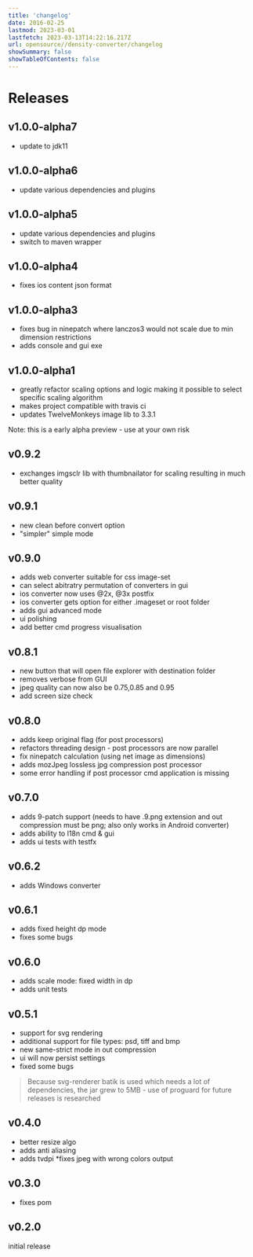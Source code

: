 ```yaml
---
title: 'changelog'
date: 2016-02-25
lastmod: 2023-03-01
lastfetch: 2023-03-13T14:22:16.217Z
url: opensource//density-converter/changelog
showSummary: false
showTableOfContents: false
---
```

# Releases

## v1.0.0-alpha7
* update to jdk11

## v1.0.0-alpha6
* update various dependencies and plugins

## v1.0.0-alpha5
* update various dependencies and plugins
* switch to maven wrapper

## v1.0.0-alpha4
* fixes ios content json format

## v1.0.0-alpha3
* fixes bug in ninepatch where lanczos3 would not scale due to min dimension restrictions
* adds console and gui exe

## v1.0.0-alpha1
* greatly refactor scaling options and logic making it possible to select specific scaling algorithm
* makes project compatible with travis ci
* updates TwelveMonkeys image lib to 3.3.1

Note: this is a early alpha preview - use at your own risk

## v0.9.2
* exchanges imgsclr lib with thumbnailator for scaling resulting in much better quality

## v0.9.1
* new clean before convert option
* "simpler" simple mode

## v0.9.0
* adds web converter suitable for css image-set
* can select abitratry permutation of converters in gui
* ios converter now uses @2x, @3x postfix
* ios converter gets option for either .imageset or root folder
* adds gui advanced mode
* ui polishing
* add better cmd progress visualisation

## v0.8.1
* new button that will open file explorer with destination folder
* removes verbose from GUI
* jpeg quality can now also be 0.75,0.85 and 0.95
* add screen size check

## v0.8.0
* adds keep original flag (for post processors)
* refactors threading design - post processors are now parallel
* fix ninepatch calculation (using net image as dimensions)
* adds mozJpeg lossless jpg compression post processor
* some error handling if post processor cmd application is missing

## v0.7.0
* adds 9-patch support (needs to have .9.png extension and out compression must be png; also only works in Android converter)
* adds ability to I18n cmd & gui
* adds ui tests with testfx

## v0.6.2
* adds Windows converter

## v0.6.1
* adds fixed height dp mode
* fixes some bugs

## v0.6.0
* adds scale mode: fixed width in dp
* adds unit tests

## v0.5.1
* support for svg rendering
* additional support for file types: psd, tiff and bmp
* new same-strict mode in out compression
* ui will now persist settings
* fixed some bugs

> Because svg-renderer batik is used which needs a lot of dependencies, the jar grew to 5MB - use of proguard for future releases is researched

## v0.4.0
* better resize algo
* adds anti aliasing
* adds tvdpi
*fixes jpeg with wrong colors output

## v0.3.0

* fixes pom

## v0.2.0
 initial release
